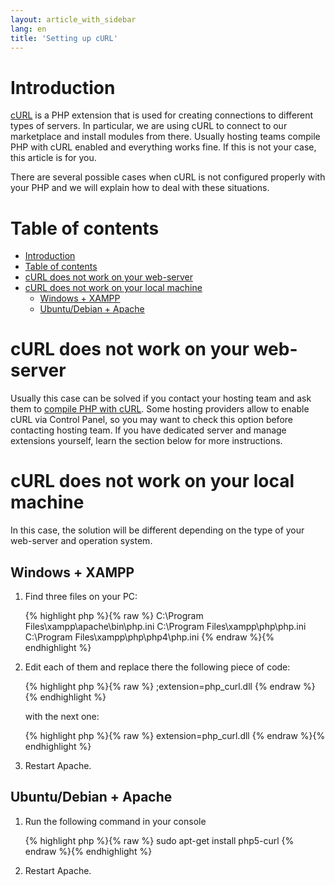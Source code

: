```yaml
---
layout: article_with_sidebar
lang: en
title: 'Setting up cURL'
---
```

# Introduction

[cURL](http://www.php.net/manual/en/intro.curl.php) is a PHP extension that is used for creating connections to different types of servers. In particular, we are using cURL to connect to our marketplace and install modules from there. Usually hosting teams compile PHP with cURL enabled and everything works fine. If this is not your case, this article is for you.

There are several possible cases when cURL is not configured properly with your PHP and we will explain how to deal with these situations.

# Table of contents

*   [Introduction](#introduction)
*   [Table of contents](#table-of-contents)
*   [cURL does not work on your web-server](#curl-does-not-work-on-your-web-server)
*   [cURL does not work on your local machine](#curl-does-not-work-on-your-local-machine)
    *   [Windows + XAMPP](#windows-+-xampp)
    *   [Ubuntu/Debian + Apache](#ubuntu/debian-+-apache)

# cURL does not work on your web-server

Usually this case can be solved if you contact your hosting team and ask them to [compile PHP with cURL](http://www.php.net/manual/en/curl.installation.php). Some hosting providers allow to enable cURL via Control Panel, so you may want to check this option before contacting hosting team. If you have dedicated server and manage extensions yourself, learn the section below for more instructions.

# cURL does not work on your local machine

In this case, the solution will be different depending on the type of your web-server and operation system.

## Windows + XAMPP

1.  Find three files on your PC:

    {% highlight php %}{% raw %}
    C:\Program Files\xampp\apache\bin\php.ini
    C:\Program Files\xampp\php\php.ini
    C:\Program Files\xampp\php\php4\php.ini
    {% endraw %}{% endhighlight %}
2.  Edit each of them and replace there the following piece of code:

    {% highlight php %}{% raw %}
    ;extension=php_curl.dll
    {% endraw %}{% endhighlight %}

    with the next one:

    {% highlight php %}{% raw %}
    extension=php_curl.dll
    {% endraw %}{% endhighlight %}
3.  Restart Apache.

## Ubuntu/Debian + Apache

1.  Run the following command in your console

    {% highlight php %}{% raw %}
    sudo apt-get install php5-curl
    {% endraw %}{% endhighlight %}
2.  Restart Apache.